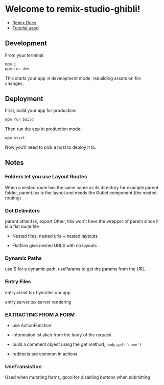 # Welcome to remix-studio-ghibli!

- [Remix Docs](https://remix.run/docs)
- [Tutorial used](https://www.youtube.com/watch?v=HOlYQu_r4Io&t=4474s)



## Development

From your terminal:

```sh
npm i
npm run dev
```

This starts your app in development mode, rebuilding assets on file changes.

## Deployment

First, build your app for production:

```sh
npm run build
```

Then run the app in production mode:

```sh
npm start
```

Now you'll need to pick a host to deploy it to.

## Notes

### Folders let you use Layout Routes 

When a nested route has the same name as its directory for example parent folder, parent.tsx is the layout and needs the Outlet component (the nested routing)

### Dot Delimiters

parent.other.tsx, export Other, this won't have the wrapper of parent since it is a flat route file

- Nested files, nested urls + nested laytouts

- Flatfiles give nested URLS with no layouts

### Dynamic Paths

use $ for a dynamic path, useParams to get the params from the URL



### Entry Files

entry.client.tsx hydrates our app

entry.server.tsx server rendering 

### EXTRACTING FROM A FORM

- use ActionFunction
- information ist aken from the body of the request

- build a comment object using the get method, `body.get('name')`

- redirects are common in actions

### UseTransistion

Used when mutating forms, good for disabling buttons when submitting

